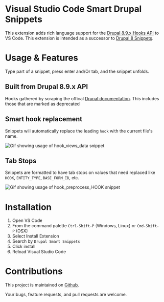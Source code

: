 # Visual Studio Code Smart Drupal Snippets

This extension adds rich language support for the
[Drupal 8.9.x Hooks API](https://api.drupal.org/api/drupal/core%21core.api.php/group/hooks/8.9.x)
to VS Code. This extension is intended as a successor to
[Drupal 8 Snippets](https://marketplace.visualstudio.com/items?itemName=dssiqueira.drupal-8-snippets).

# Usage & Features
Type part of a snippet, press enter and/Or tab, and the snippet unfolds.

## Built from Drupal 8.9.x API
Hooks gathered by scraping the offical
[Drupal documentation](https://api.drupal.org/api/drupal/core%21core.api.php/group/hooks/8.9.x).
This includes those that are marked as deprecated

## Smart hook replacement
Snippets will automatically replace the leading `hook` with the current file's name.

![Gif showing usage of hook_views_data snippet](https://raw.githubusercontent.com/andy-blum/smart-drupal-snippets/main/images/views_data.gif)


## Tab Stops
Snippets are formatted to have tab stops on values that need replaced like `HOOK`,
`ENTITY_TYPE`, `BASE_FORM_ID`, etc.

![Gif showing usage of hook_preprocess_HOOK snippet](https://raw.githubusercontent.com/andy-blum/smart-drupal-snippets/main/images/preprocess.gif )



# Installation

1. Open VS Code
2. From the command palette `Ctrl-Shift-P` (Windows, Linux) or `Cmd-Shift-P` (OSX)
3. Select Install Extension
4. Search by `Drupal Smart Snippets`
5. Click install
6. Reload Visual Studio Code

# Contributions
This project is maintained on
[Github](https://github.com/andy-blum/smart-drupal-snippets).

Your bugs, feature requests, and pull requests are welcome.